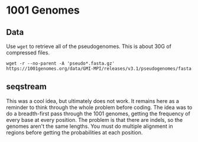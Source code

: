 1001 Genomes
============

## Data ##

Use `wget` to retrieve all of the pseudogenomes. This is about 30G of
compressed files.

```
wget -r --no-parent -A 'pseudo*.fasta.gz'
https://1001genomes.org/data/GMI-MPI/releases/v3.1/pseudogenomes/fasta
```

## seqstream ##

This was a cool idea, but ultimately does not work. It remains here as a
reminder to think through the whole problem before coding. The idea was to do a
breadth-first pass through the 1001 genomes, getting the frequency of every
base at every position. The problem is that there are indels, so the genomes
aren't the same lengths. You must do multiple alignment in regions before
getting the probabilities at each position.